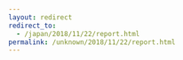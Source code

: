 ```yaml
---
layout: redirect
redirect_to:
  - /japan/2018/11/22/report.html
permalink: /unknown/2018/11/22/report.html
---
```

